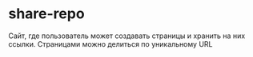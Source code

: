 # share-repo
Сайт, где пользователь может создавать страницы и хранить на них ссылки. Страницами можно делиться по уникальному URL
